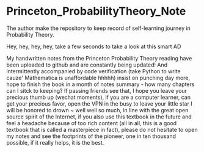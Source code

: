# Princeton_ProbabilityTheory_Note
The author make the repository to keep record of self-learning journey in Probability Theory.

Hey, hey, hey, hey, take a few seconds to take a look at this smart AD

My handwritten notes from the Princeton Probability Theory reading have been uploaded to github and are constantly being updated! And intermittently accompanied by code verification (take Python to write cauze' Mathematica is unaffordable hhhhh) insist on punching day more, hope to finish the book in a month of notes summary - how many chapters can I sitck to keeping? If passing friends see that, I hope you leave your precious thumb up (wechat moments), if you are a computer learner, can get your precious favor, open the VPN in the busy to leave your little star I will be honored to drown ~ well well so much, in line with the great open source spirit of the Internet, if you also use this textbook in the future and feel a headache because of too rich content (all in all, this is a good textbook that is called a masterpiece in fact), please do not hesitate to open my notes and see the footprints of the pioneer, one in ten thousand possible, if it really helps, it is the best.
